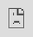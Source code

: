 ```yaml
---
layout: post
date:   2022-01-01
image: "/conflict_urbanism_sp2022/images/csr_thumbnail.png"
title:  "Template Post: Title of Your Final Project"
author: "Names Of Everyone In Your Group"
---
```

####  Urban Baboon's in Cape Town, South Africa  

The Chacma baboons that have been invading the streets of Cape Town, South Africa. As Cape Town expanded and habitat began to gradually diminish around its perimeter, the resident chacma baboon troops began to move into the city in search of food.  

![Chacma Baboons Roaming the Streets](/conflict_urbanism_sp2022/images/BABOON_STREETS.gif)  
Source: Tripp Afrika, "Baboons Invade my AirBNB - Table Mountain Animals - Cape Town."  

Once there, they were enticed by anthropogenic food sources that were calorie rich and easy to attain, and decided to stay This led them into conflict with humans, as an abundance of readily available food and less natural predators led to the baboons becoming increasingly aggressive as they searched for food.  

![Chacma Baboons in Conflict with Humans](/conflict_urbanism_sp2022/images/BABOON_CONFLICT.gif)  
Source:  

Attempts to dissuade the baboons, such as guards armed with paintball guns posing as rival troops, proved futile. The baboon’s endangered status made managing them increasingly difficult as little else could be done besides trying to harmlessly discourage them.  

![Humans Fighting Back with Paintball Guns](/conflict_urbanism_sp2022/images/BABOON_PAINTBALL.gif)  
Source: eNCA, "Paintball Guns Used to Get Rid of Baboons."  

Today, there are about 16-17 baboon troops that roam the South African Peninsula. [11 troops of baboons](https://www.baboons.org.za/index.php/management/cape-peninsula/rangers) are actively managed by baboon rangers. These 11-troops actively patrol Cape Town, stealing from garbage cans, cars, and even homes in order to find food. To manage and live with these animals, we must reconsider how we understand them. To do this the typical range map must be extrapolated and challenged, being rebuilt along ideas of animal behavior and a layer of human interaction unique to the urban ecosystem.  

![Range Map of Baboon Troops in the North](/conflict_urbanism_sp2022/images/BABOON_RANGEMAP_NORTH.jpg)  
Source: ""  

![Range Map of Baboon Troops in the South](/conflict_urbanism_sp2022/images/BABOON_RANGEMAP_SOUTH.jpg)  
Source: ""  

To form the basis for our critique, we examined the Chicago Urban Coyote project and its efforts to create range maps by geotagging various coyotes in the city of Chicago. The maps revealed several unique points of the coyotes foraging behavior in an urban ecosystem, such as smaller territories, more sporadic movement, and more overlap in ranges. However, they did not, and could not, account for the added layer of human interaction only an urban animal would encounter.  

![Range map of Chicago Coyote](/conflict_urbanism_sp2022/images/BABOON_Coyote_RangeMap.jpg)  
Source: ""  

![Image of Coyote in Quiznos](/conflict_urbanism_sp2022/images/BABOON_Coyote_Cooler.png)  
Source: ""  

Take, for example, the infamous incident of the coyote in the Quizno’s coke cooler. The coyote, searching for a place to cool itself on a hot summer day, entered a Quizno’s in downtown Chicago and promptly climbed into the coke cooler. While the range map shows where this coyote may be in the plan view of the neighborhood, it fails to capture the intimate realities of cohabitation between people and wildlife that occur at the architectural and personal scale.  

This proves especially limiting when studying Cape Town’s urban baboons, whose confrontational nature, as well as frequent use of homes and other buildings as foraging habitat, demands study in:
1. 3 - Dimensions
2. A more intimate scale  

To better understand these animals and facilitate a more peaceful co-living arrangement, we propose a methodology that utilizes behavioral algorithms to predict their movements at a more intimate, and 3-dimensional, scale. Compiled alongside found videos, images, and experiential diagrams, the baboon moves from the abstract of the 2d-range map to a fleshed-out, living creature whose complex decision making and behavior can be better understood.  

####  Predictive Map + 3D Simulation

To produce our predictive range map of the baboons, we began by identifying their primary anthropogenic food source: garbage. Using Cape Town’s open data, we were able to then identify which neighborhoods had the highest abundance of garbage through presence of landfills, illegal dumping, and tourist activity. Neighborhoods were then ranked based on the abundance of garbage, which, in turn, would become a baboon attractor. The patch selection model was then used to create a predictive model of where baboons were likely to go by neighborhood at the city scale. The model typically works as (abundance of food) times (chance of predation) times (net energy gained), with chance of predation decreasing and net energy gained increasing as abundance of food increases. Here, we used abundance of garbage as a proxy for abundance of food, finding that baboons would likely select neighborhoods in proximity to landfills, tourist traps, and public amenities, such as parks, near either.  

![National Park Proximity](/conflict_urbanism_sp2022/images/BABOON_National_Park_Proximity.jpg)  
Data: ""  

![Picnic Area Proximity](/conflict_urbanism_sp2022/images/BABOON_Picnic_Area_Proximity.jpg)  
Data: ""  

![Resort Proximity](/conflict_urbanism_sp2022/images/BABOON_Resort_Proximity.jpg)  
Data: ""  

![Winery Proximity](/conflict_urbanism_sp2022/images/BABOON_Winery_Proximity.jpg)  
Data: ""  

![Suitability Analysis](/conflict_urbanism_sp2022/images/BABOON_Suitability_Analysis_Final.jpg)
Data: ""  

Finally, we create a topographic model of Capetown, which holds animations of the baboons' pathways along the landscape as well as other agents, such as cars and buses.  

#### INSERT 3D ENVIRONMENT HTML

####  The Human Experience  

We continue to explore the experience of living with an urban baboon wildlife by zooming into the architectural scale. We researched video footage to understand how the baboons were inhabiting and moving across the landscape at the architectural scale.  

![Analysis of baboon movement](/conflict_urbanism_sp2022/images/BABOON_Movement.gif)
Data: ""  

We found that roofs and lawns were frequently used for quick entrances and exits when raiding homes, garbage cans, and cars, especially when confronted by people or dogs. Using the wealth of video sources that circulate online, we then proceed to categorize where humans come into contact with baboons. Using the 24/7 baboon hotline, we have identified typical urban spaces where those happen and scenarios of how they happen.  
Our five urban categories are:
1. In an Urban Area  
![Urban Area](/conflict_urbanism_sp2022/images/BABOON_HOUSERAID.gif)
Source: ""

2. Bin Raids  
![Bin Raid](/conflict_urbanism_sp2022/images/BABOON_BINRAID.gif)
Source: ""

3. Raid Unoccupied House  
![Unoccupied House](/conflict_urbanism_sp2022/images/BABOON_KITCHENRAID.gif)
Source: ""

4. Raid Occupied House  
![Occupied House](/conflict_urbanism_sp2022/images/BABOON_MR.CLARKSON_HOUSE_1.gif)
Source: ""

5. Threatening / Stealing  
![Baboon Thief](/conflict_urbanism_sp2022/images/BABOON_STEALING.gif)
Source: ""  


According to the [Roo Els Conservatory](https://rooiels.weebly.com/tips-for-building-and-plot-clearingg.html), here are some tips for Baboon-proofing your home. See more information on [Baboon Page](http://rooiels.weebly.com/baboons.html).  

###  Insert interactive image

[This webpage](https://guides.github.com/features/mastering-markdown/) provides a comprehensive guide to markdown syntax. But to make things easier for you we are including a cheat sheet of the main things you need to know here.  

#### Please use level 4 headings for major section divisions  
(make sure to put two spaces after the end of the heading)

Write **words in bold** like this.  

Italics are *similar* and are formatted like this.  

To make a paragraph break you need to add two spaces at the end of your line before going to the next line.  

See this is now a new paragraph.  

Lists are easy:
1. they can be ordered
1. like this
1. notice that the numbers are automatically ordered
  1. use two spaces in front to indent

Or they can just be bullet points:
- like this
* or like this
  - use two spaces
  - to have nested lists

Use Author-Date parenthetical citations following Chicago Manual of Style conventions throughout your document, and add a works cited at the bottom of your post. See Author-Date quick guide [here](https://www-chicagomanualofstyle-org.ezproxy.cul.columbia.edu/tools_citationguide/citation-guide-2.html) for citation conventions.  

To include hyperlinks format them like this [text of link](http://c4sr.columbia.edu/).  

To embed images first ensure that the file is at least 740px wide. Then place the image file in a folder named for your group in the images folder. Then link to that image using the format here, but replace the file path with the name of your group's folder and appropriate image file name:  

![description of image](/conflict_urbanism_sp2022/images/sample_image.png)

If you want to include html files (i.e. an interactive map) host these via your personal github page, and then you can embed them in your document with a iframe. The format looks like this:  

<div class="iframe-column"><iframe src="https://player.vimeo.com/video/290575503?title=0&byline=0&portrait=0" style="position:absolute;top:0;left:0;width:100%;height:100%;" frameborder="0"></iframe></div>  


All you need to do to use one is replace the url that is between the two " ". Here is an iframe of mapbox tiles:  

<div class="iframe-column"><iframe src="https://api.mapbox.com/styles/v1/mapbox/satellite-v9.html?title=true&access_token=pk.eyJ1IjoibWFwYm94IiwiYSI6ImNpejY4NDg1bDA1cjYzM280NHJ5NzlvNDMifQ.d6e-nNyBDtmQCVwVNivz7A#2/0/0" style="position:absolute;top:0;left:0;width:100%;height:100%;" frameborder="0"></iframe></div>